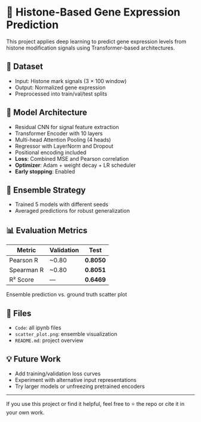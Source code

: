# 🧬 Histone-Based Gene Expression Prediction

This project applies deep learning to predict gene expression levels from histone modification signals using Transformer-based architectures.

## 📁 Dataset

- Input: Histone mark signals (3 × 100 window)
- Output: Normalized gene expression
- Preprocessed into train/val/test splits

## 🧠 Model Architecture

- Residual CNN for signal feature extraction
- Transformer Encoder with 10 layers
- Multi-head Attention Pooling (4 heads)
- Regressor with LayerNorm and Dropout
- Positional encoding included
- **Loss**: Combined MSE and Pearson correlation
- **Optimizer**: Adam + weight decay + LR scheduler
- **Early stopping**: Enabled

## 🌱 Ensemble Strategy

- Trained 5 models with different seeds
- Averaged predictions for robust generalization

## 📊 Evaluation Metrics

| Metric        | Validation | Test   |
|---------------|------------|--------|
| Pearson R     | ~0.80      | **0.8050** |
| Spearman R    | ~0.80      | **0.8051** |
| R² Score      | —          | **0.6469** |



Ensemble prediction vs. ground truth scatter plot


## 📎 Files

- `Code`: all ipynb files
- `scatter_plot.png`: ensemble visualization
- `README.md`: project overview

## 💡 Future Work

- Add training/validation loss curves
- Experiment with alternative input representations
- Try larger models or unfreezing pretrained encoders

---

If you use this project or find it helpful, feel free to ⭐️ the repo or cite it in your own work.
